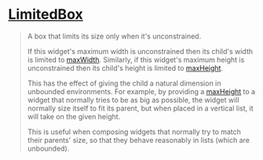 # [LimitedBox](https://api.flutter.dev/flutter/widgets/LimitedBox-class.html)

> A box that limits its size only when it's unconstrained.
>
> If this widget's maximum width is unconstrained then its child's width is limited to [maxWidth](https://api.flutter.dev/flutter/widgets/LimitedBox/maxWidth.html). Similarly, if this widget's maximum height is unconstrained then its child's height is limited to [maxHeight](https://api.flutter.dev/flutter/widgets/LimitedBox/maxHeight.html).
>
> This has the effect of giving the child a natural dimension in unbounded environments. For example, by providing a [maxHeight](https://api.flutter.dev/flutter/widgets/LimitedBox/maxHeight.html) to a widget that normally tries to be as big as possible, the widget will normally size itself to fit its parent, but when placed in a vertical list, it will take on the given height.
>
> This is useful when composing widgets that normally try to match their parents' size, so that they behave reasonably in lists (which are unbounded).